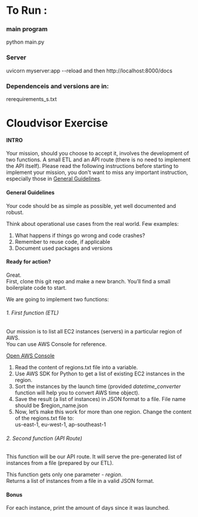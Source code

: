 
# To Run :
### main program 
python main.py 

### Server 
uvicorn myserver:app --reload
and then http://localhost:8000/docs

### Dependenceis and versions  are in:
rerequirements_s.txt

# Cloudvisor Exercise
#### INTRO
Your mission, should you choose to accept it, involves the development of two functions.
A small ETL and an API route (there is no need to implement the API itself). Please read the following instructions before starting to implement your mission, you don't want to miss any important instruction, especially those in [General Guidelines](#general-guidelines).

#### General Guidelines
Your code should be as simple as possible, yet well documented and robust.  

Think about operational use cases from the real world.
Few examples:
1. What happens if things go wrong and code crashes?
1. Remember to reuse code, if applicable
1. Document used packages and versions

#### Ready for action?
Great.  
First, clone this git repo and make a new branch. You’ll find a small boilerplate code to start.

We are going to implement two functions:

###### 1. First function (ETL)
Our mission is to list all EC2 instances (servers) in a particular region of AWS.  
You can use AWS Console for reference.

[Open AWS Console](https://eu-west-1.console.aws.amazon.com/ec2/v2/home?region=eu-west-1#Instances:sort=instanceId)

1. Read the content of regions.txt file into a variable.
1. Use AWS SDK for Python to get a list of existing EC2 instances in the region.
1. Sort the instances by the launch time (provided *datetime_converter* function will help you to convert AWS time object).
1. Save the result (a list of instances) in JSON format to a file. File name should be $region_name.json
1. Now, let’s make this work for more than one region. Change the content of the regions.txt file to:  
us-east-1, eu-west-1, ap-southeast-1

###### 2. Second function (API Route)
This function will be our API route. It will serve the pre-generated list of instances from a file (prepared by our ETL). 

This function gets only one parameter - *region*.  
Returns a list of instances from a file in a valid JSON format.


#### Bonus
For each instance, print the amount of days since it was launched.

